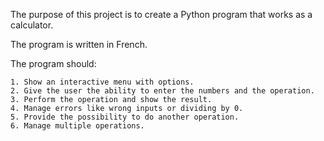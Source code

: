 The purpose of this project is to create a Python program that works as a calculator.

The program is written in French.

The program should:

    1. Show an interactive menu with options.
    2. Give the user the ability to enter the numbers and the operation.
    3. Perform the operation and show the result.
    4. Manage errors like wrong inputs or dividing by 0.
    5. Provide the possibility to do another operation.
    6. Manage multiple operations.